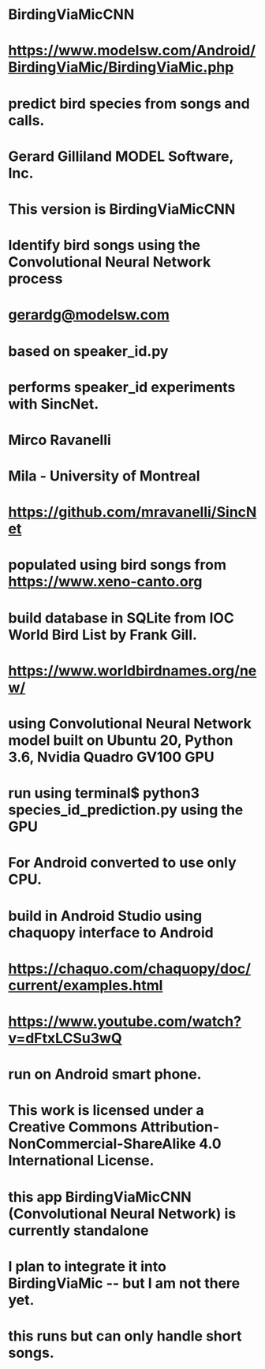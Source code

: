 # BirdingViaMicCNN
# https://www.modelsw.com/Android/BirdingViaMic/BirdingViaMic.php
# predict bird species from songs and calls.
# Gerard Gilliland MODEL Software, Inc.
# This version is BirdingViaMicCNN
# Identify bird songs using the Convolutional Neural Network process
# gerardg@modelsw.com

# based on speaker_id.py
# performs speaker_id experiments with SincNet.
# Mirco Ravanelli
# Mila - University of Montreal
# https://github.com/mravanelli/SincNet

# populated using bird songs from https://www.xeno-canto.org

# build database in SQLite from IOC World Bird List by Frank Gill.
# https://www.worldbirdnames.org/new/

# using Convolutional Neural Network model built on Ubuntu 20, Python 3.6, Nvidia Quadro GV100 GPU
# run using terminal$ python3 species_id_prediction.py using the GPU
# For Android converted to use only CPU.

# build in Android Studio using chaquopy interface to Android
# https://chaquo.com/chaquopy/doc/current/examples.html
# https://www.youtube.com/watch?v=dFtxLCSu3wQ
# run on Android smart phone.

# This work is licensed under a Creative Commons Attribution-NonCommercial-ShareAlike 4.0 International License.

# this app BirdingViaMicCNN (Convolutional Neural Network) is currently standalone
# I plan to integrate it into BirdingViaMic -- but I am not there yet.
# this runs but can only handle short songs.
